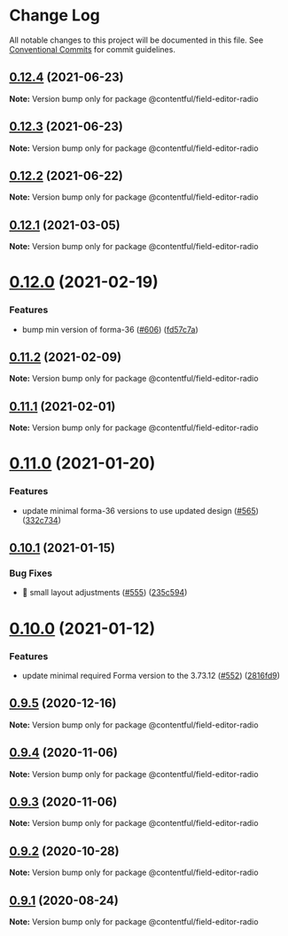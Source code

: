 # Change Log

All notable changes to this project will be documented in this file.
See [Conventional Commits](https://conventionalcommits.org) for commit guidelines.

## [0.12.4](https://github.com/contentful/field-editors/compare/@contentful/field-editor-radio@0.12.3...@contentful/field-editor-radio@0.12.4) (2021-06-23)

**Note:** Version bump only for package @contentful/field-editor-radio





## [0.12.3](https://github.com/contentful/field-editors/compare/@contentful/field-editor-radio@0.12.2...@contentful/field-editor-radio@0.12.3) (2021-06-23)

**Note:** Version bump only for package @contentful/field-editor-radio





## [0.12.2](https://github.com/contentful/field-editors/compare/@contentful/field-editor-radio@0.12.1...@contentful/field-editor-radio@0.12.2) (2021-06-22)

**Note:** Version bump only for package @contentful/field-editor-radio





## [0.12.1](https://github.com/contentful/field-editors/compare/@contentful/field-editor-radio@0.12.0...@contentful/field-editor-radio@0.12.1) (2021-03-05)

**Note:** Version bump only for package @contentful/field-editor-radio





# [0.12.0](https://github.com/contentful/field-editors/compare/@contentful/field-editor-radio@0.11.1...@contentful/field-editor-radio@0.12.0) (2021-02-19)


### Features

* bump min version of forma-36 ([#606](https://github.com/contentful/field-editors/issues/606)) ([fd57c7a](https://github.com/contentful/field-editors/commit/fd57c7a4312766af38c01507f17706ab22992617))





## [0.11.2](https://github.com/contentful/field-editors/compare/@contentful/field-editor-radio@0.11.1...@contentful/field-editor-radio@0.11.2) (2021-02-09)

**Note:** Version bump only for package @contentful/field-editor-radio





## [0.11.1](https://github.com/contentful/field-editors/compare/@contentful/field-editor-radio@0.11.0...@contentful/field-editor-radio@0.11.1) (2021-02-01)

**Note:** Version bump only for package @contentful/field-editor-radio





# [0.11.0](https://github.com/contentful/field-editors/compare/@contentful/field-editor-radio@0.10.1...@contentful/field-editor-radio@0.11.0) (2021-01-20)


### Features

* update minimal forma-36 versions to use updated design ([#565](https://github.com/contentful/field-editors/issues/565)) ([332c734](https://github.com/contentful/field-editors/commit/332c734bfaf54f0e9773fcbb460d743b1f5459ec))





## [0.10.1](https://github.com/contentful/field-editors/compare/@contentful/field-editor-radio@0.10.0...@contentful/field-editor-radio@0.10.1) (2021-01-15)


### Bug Fixes

* 🐛 small layout adjustments ([#555](https://github.com/contentful/field-editors/issues/555)) ([235c594](https://github.com/contentful/field-editors/commit/235c5941db152d2921a9ef134c1a71b0069a4dc2))





# [0.10.0](https://github.com/contentful/field-editors/compare/@contentful/field-editor-radio@0.9.5...@contentful/field-editor-radio@0.10.0) (2021-01-12)


### Features

* update minimal required Forma version to the 3.73.12 ([#552](https://github.com/contentful/field-editors/issues/552)) ([2816fd9](https://github.com/contentful/field-editors/commit/2816fd960c28815faebf49a9ef8f4c4c0d91fc36))





## [0.9.5](https://github.com/contentful/field-editors/compare/@contentful/field-editor-radio@0.9.4...@contentful/field-editor-radio@0.9.5) (2020-12-16)

**Note:** Version bump only for package @contentful/field-editor-radio





## [0.9.4](https://github.com/contentful/field-editors/compare/@contentful/field-editor-radio@0.9.3...@contentful/field-editor-radio@0.9.4) (2020-11-06)

**Note:** Version bump only for package @contentful/field-editor-radio





## [0.9.3](https://github.com/contentful/field-editors/compare/@contentful/field-editor-radio@0.9.2...@contentful/field-editor-radio@0.9.3) (2020-11-06)

**Note:** Version bump only for package @contentful/field-editor-radio





## [0.9.2](https://github.com/contentful/field-editors/compare/@contentful/field-editor-radio@0.9.1...@contentful/field-editor-radio@0.9.2) (2020-10-28)

**Note:** Version bump only for package @contentful/field-editor-radio





## [0.9.1](https://github.com/contentful/field-editors/compare/@contentful/field-editor-radio@0.9.0...@contentful/field-editor-radio@0.9.1) (2020-08-24)

**Note:** Version bump only for package @contentful/field-editor-radio
